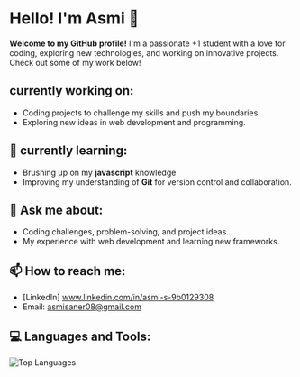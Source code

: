 # Hello! I'm Asmi 👋

**Welcome to my GitHub profile!** I'm a passionate +1 student with a love for coding, exploring new technologies, and working on innovative projects. Check out some of my work below!

##  currently working on:
- Coding projects to challenge my skills and push my boundaries.
- Exploring new ideas in web development and programming.

## 🌱 currently learning:
- Brushing up on my **javascript** knowledge
- Improving my understanding of **Git** for version control and collaboration.

## 💬 Ask me about:
- Coding challenges, problem-solving, and project ideas.
- My experience with web development and learning new frameworks.

## 📫 How to reach me:
- [LinkedIn] www.linkedin.com/in/asmi-s-9b0129308
- Email: asmisaner08@gmail.com

## 💻 Languages and Tools:
![Top Languages](https://github-readme-stats.vercel.app/api/top-langs/?Asmi1108=your-username&layout=compact&theme=radical)


<!---
Asmi1108/Asmi1108 is a ✨ special ✨ repository because its `README.md` (this file) appears on your GitHub profile.
You can click the Preview link to take a look at your changes.
--->
